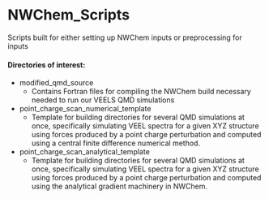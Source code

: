 # NWChem_Scripts
Scripts built for either setting up NWChem inputs or preprocessing for inputs

#### Directories of interest:
- modified_qmd_source
  - Contains Fortran files for compiling the NWChem build necessary needed to run our VEELS QMD simulations 
- point_charge_scan_numerical_template
  - Template for building directories for several QMD simulations at once, specifically simulating VEEL spectra for a given XYZ structure using forces produced by a point charge perturbation and computed using a central finite difference numerical method.
- point_charge_scan_analytical_template
  - Template for building directories for several QMD simulations at once, specifically simulating VEEL spectra for a given XYZ structure using forces produced by a point charge perturbation and computed using the analytical gradient machinery in NWChem.
